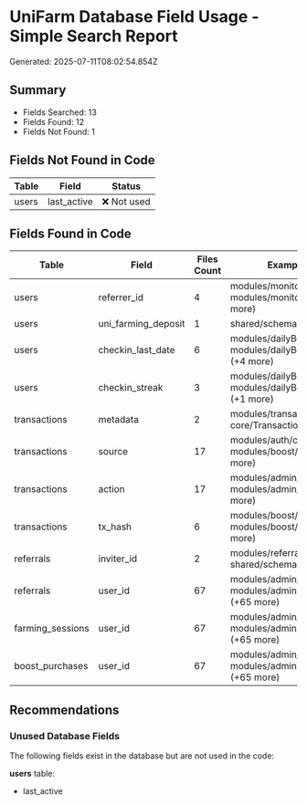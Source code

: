 # UniFarm Database Field Usage - Simple Search Report
Generated: 2025-07-11T08:02:54.854Z

## Summary
- Fields Searched: 13
- Fields Found: 12
- Fields Not Found: 1

## Fields Not Found in Code

| Table | Field | Status |
|-------|-------|--------|
| users | last_active | ❌ Not used |

## Fields Found in Code

| Table | Field | Files Count | Example Files |
|-------|-------|-------------|---------------|
| users | referrer_id | 4 | modules/monitor/model.ts, modules/monitor/service.ts (+2 more) |
| users | uni_farming_deposit | 1 | shared/schema.ts |
| users | checkin_last_date | 6 | modules/dailyBonus/routes.ts, modules/dailyBonus/service.ts (+4 more) |
| users | checkin_streak | 3 | modules/dailyBonus/routes.ts, modules/dailyBonus/service.ts (+1 more) |
| transactions | metadata | 2 | modules/transactions/model.ts, core/TransactionService.ts |
| transactions | source | 17 | modules/auth/controller.ts, modules/boost/service.ts (+15 more) |
| transactions | action | 17 | modules/admin/service.ts, modules/admin/types.ts (+15 more) |
| transactions | tx_hash | 6 | modules/boost/controller.ts, modules/boost/routes.ts (+4 more) |
| referrals | inviter_id | 2 | modules/referral/service.ts, shared/schema.ts |
| referrals | user_id | 67 | modules/admin/controller.ts, modules/adminBot/controller.ts (+65 more) |
| farming_sessions | user_id | 67 | modules/admin/controller.ts, modules/adminBot/controller.ts (+65 more) |
| boost_purchases | user_id | 67 | modules/admin/controller.ts, modules/adminBot/controller.ts (+65 more) |

## Recommendations

### Unused Database Fields
The following fields exist in the database but are not used in the code:

**users** table:
- last_active
